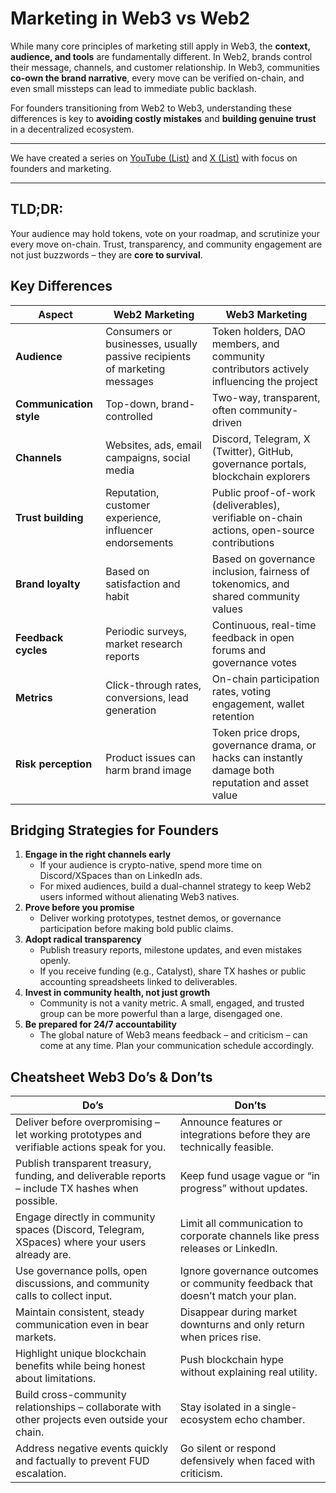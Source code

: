 # Marketing in Web3 vs Web2



While many core principles of marketing still apply in Web3, the **context, audience, and tools** are fundamentally different.
In Web2, brands control their message, channels, and customer relationship. In Web3, communities **co-own the brand narrative**, every move can be verified on-chain, and even small missteps can lead to immediate public backlash.

For founders transitioning from Web2 to Web3, understanding these differences is key to **avoiding costly mistakes** and **building genuine trust** in a decentralized ecosystem.  



---

We have created a series on [YouTube (List)](https://github.com/eucardano/operations-framework/blob/main/reports/f11/FiresideChats.md) and [X (List)](https://github.com/eucardano/operations-framework/blob/main/reports/f11/X-Spaces.md) with focus on founders and marketing.

---



## TLD;DR: 

Your audience may hold tokens, vote on your roadmap, and scrutinize your every move on-chain.
Trust, transparency, and community engagement are not just buzzwords – they are **core to survival**.



## Key Differences

| Aspect                  | Web2 Marketing                                               | Web3 Marketing                                               |
| ----------------------- | ------------------------------------------------------------ | ------------------------------------------------------------ |
| **Audience**            | Consumers or businesses, usually passive recipients of marketing messages | Token holders, DAO members, and community contributors actively influencing the project |
| **Communication style** | Top-down, brand-controlled                                   | Two-way, transparent, often community-driven                 |
| **Channels**            | Websites, ads, email campaigns, social media                 | Discord, Telegram, X (Twitter), GitHub, governance portals, blockchain explorers |
| **Trust building**      | Reputation, customer experience, influencer endorsements     | Public proof-of-work (deliverables), verifiable on-chain actions, open-source contributions |
| **Brand loyalty**       | Based on satisfaction and habit                              | Based on governance inclusion, fairness of tokenomics, and shared community values |
| **Feedback cycles**     | Periodic surveys, market research reports                    | Continuous, real-time feedback in open forums and governance votes |
| **Metrics**             | Click-through rates, conversions, lead generation            | On-chain participation rates, voting engagement, wallet retention |
| **Risk perception**     | Product issues can harm brand image                          | Token price drops, governance drama, or hacks can instantly damage both reputation and asset value |



## Bridging Strategies for Founders

1. **Engage in the right channels early**
   - If your audience is crypto-native, spend more time on Discord/XSpaces than on LinkedIn ads.
   - For mixed audiences, build a dual-channel strategy to keep Web2 users informed without alienating Web3 natives.
2. **Prove before you promise**
   - Deliver working prototypes, testnet demos, or governance participation before making bold public claims.
3. **Adopt radical transparency**
   - Publish treasury reports, milestone updates, and even mistakes openly.
   - If you receive funding (e.g., Catalyst), share TX hashes or public accounting spreadsheets linked to deliverables.
4. **Invest in community health, not just growth**
   - Community is not a vanity metric. A small, engaged, and trusted group can be more powerful than a large, disengaged one.
5. **Be prepared for 24/7 accountability**
   - The global nature of Web3 means feedback – and criticism – can come at any time. Plan your communication schedule accordingly.





## Cheatsheet Web3 Do’s & Don’ts



| **Do’s**                                                     | **Don’ts**                                                   |
| ------------------------------------------------------------ | ------------------------------------------------------------ |
| Deliver before overpromising – let working prototypes and verifiable actions speak for you. | Announce features or integrations before they are technically feasible. |
| Publish transparent treasury, funding, and deliverable reports – include TX hashes when possible. | Keep fund usage vague or “in progress” without updates.      |
| Engage directly in community spaces (Discord, Telegram, XSpaces) where your users already are. | Limit all communication to corporate channels like press releases or LinkedIn. |
| Use governance polls, open discussions, and community calls to collect input. | Ignore governance outcomes or community feedback that doesn’t match your plan. |
| Maintain consistent, steady communication even in bear markets. | Disappear during market downturns and only return when prices rise. |
| Highlight unique blockchain benefits while being honest about limitations. | Push blockchain hype without explaining real utility.        |
| Build cross-community relationships – collaborate with other projects even outside your chain. | Stay isolated in a single-ecosystem echo chamber.            |
| Address negative events quickly and factually to prevent FUD escalation. | Go silent or respond defensively when faced with criticism.  |